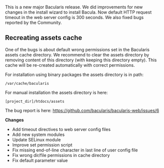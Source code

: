 
This is a new major Bacularis release. We did improvements for new changes in
the install wizard to install Bacula. Now default HTTP request timeout in
the web server config is 300 seconds. We also fixed bugs reported by
the Community.

## Recreating assets cache

One of the bugs is about default wrong permissions set in the Bacularis assets
cache directory. We recommend to clear the assets directory by removing content
of this directory (with keeping this directory empty). This cache will be
re-created automatically with correct permissions.

For installation using binary packages the assets directory is in path:

```
/var/cache/bacularis
```

For manual installation the assets directory is here:

```
[project_dir]/htdocs/assets
```

The bug report is here:
https://github.com/bacularis/bacularis-web/issues/6

**Changes**
 - Add timeout directives to web server config files
 - Add new system modules
 - Update SELinux module
 - Improve set permission script
 - Fix missing end-of-line character in last line of user config file
 - Fix wrong dir/file permissions in cache directory
 - Fix default parameter value

